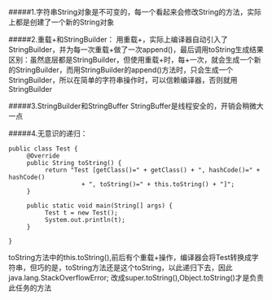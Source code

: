 #####1.字符串String对象是不可变的，每一个看起来会修改String的方法，实际上都是创建了一个新的String对象

#####2.重载+和StringBuilder：
   用重载+，实际上编译器自动引入了StringBuilder，并为每一次重载+做了一次append()，最后调用toString生成结果
   区别：虽然底层都是StringBuilder，但使用重载+时，每+一次，就会生成一个新的StringBuilder，而用StringBuilder的append()方法时，只会生成一个StringBuilder，所以在简单的字符串操作时，可以信赖编译器，否则就用StringBuilder

#####3.StringBuilder和StringBuffer
   StringBuffer是线程安全的，开销会稍微大一点

#####4.无意识的递归：

<pre><code>public class Test {
     @Override
     public String toString() {
          return "Test [getClass()=" + getClass() + ", hashCode()=" + hashCode()
                    + ", toString()=" + this.toString() + "]";
     }

     public static void main(String[] args) {
          Test t = new Test();
          System.out.println(t);
     }

}
</code></pre>
toString方法中的this.toString(),前后有个重载+操作，编译器会将Test转换成字符串，但巧的是，toString方法还是这个toString，以此递归下去，因此java.lang.StackOverflowError;
改成super.toString(),Object.toString()才是负责此任务的方法






